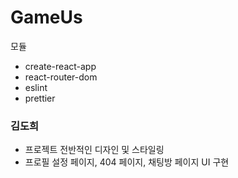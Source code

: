 ﻿# GameUs

모듈
- create-react-app
- react-router-dom
- eslint
- prettier

### 김도희

- 프로젝트 전반적인 디자인 및 스타일링
- 프로필 설정 페이지, 404 페이지, 채팅방 페이지 UI 구현
